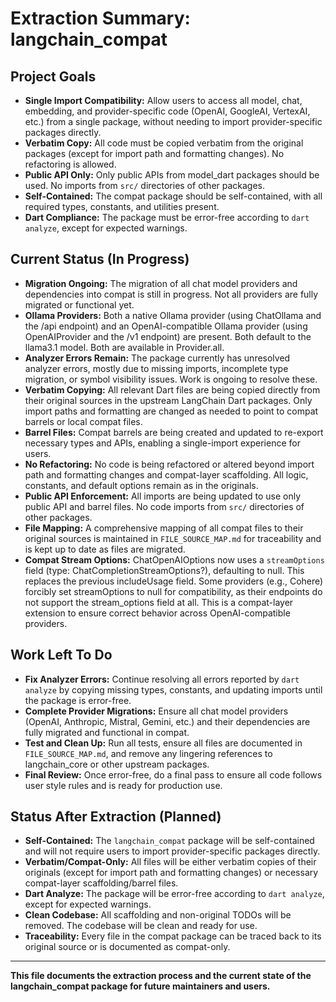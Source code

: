 # Extraction Summary: langchain_compat

## Project Goals

- **Single Import Compatibility:** Allow users to access all model, chat, embedding, and provider-specific code (OpenAI, GoogleAI, VertexAI, etc.) from a single package, without needing to import provider-specific packages directly.
- **Verbatim Copy:** All code must be copied verbatim from the original packages (except for import path and formatting changes). No refactoring is allowed.
- **Public API Only:** Only public APIs from model_dart packages should be used. No imports from `src/` directories of other packages.
- **Self-Contained:** The compat package should be self-contained, with all required types, constants, and utilities present.
- **Dart Compliance:** The package must be error-free according to `dart analyze`, except for expected warnings.

## Current Status (In Progress)

- **Migration Ongoing:** The migration of all chat model providers and dependencies into compat is still in progress. Not all providers are fully migrated or functional yet.
- **Ollama Providers:** Both a native Ollama provider (using ChatOllama and the /api endpoint) and an OpenAI-compatible Ollama provider (using OpenAIProvider and the /v1 endpoint) are present. Both default to the llama3.1 model. Both are available in Provider.all.
- **Analyzer Errors Remain:** The package currently has unresolved analyzer errors, mostly due to missing imports, incomplete type migration, or symbol visibility issues. Work is ongoing to resolve these.
- **Verbatim Copying:** All relevant Dart files are being copied directly from their original sources in the upstream LangChain Dart packages. Only import paths and formatting are changed as needed to point to compat barrels or local compat files.
- **Barrel Files:** Compat barrels are being created and updated to re-export necessary types and APIs, enabling a single-import experience for users.
- **No Refactoring:** No code is being refactored or altered beyond import path and formatting changes and compat-layer scaffolding. All logic, constants, and default options remain as in the originals.
- **Public API Enforcement:** All imports are being updated to use only public API and barrel files. No code imports from `src/` directories of other packages.
- **File Mapping:** A comprehensive mapping of all compat files to their original sources is maintained in `FILE_SOURCE_MAP.md` for traceability and is kept up to date as files are migrated.
- **Compat Stream Options:** ChatOpenAIOptions now uses a `streamOptions` field (type: ChatCompletionStreamOptions?), defaulting to null. This replaces the previous includeUsage field. Some providers (e.g., Cohere) forcibly set streamOptions to null for compatibility, as their endpoints do not support the stream_options field at all. This is a compat-layer extension to ensure correct behavior across OpenAI-compatible providers.

## Work Left To Do

- **Fix Analyzer Errors:** Continue resolving all errors reported by `dart analyze` by copying missing types, constants, and updating imports until the package is error-free.
- **Complete Provider Migrations:** Ensure all chat model providers (OpenAI, Anthropic, Mistral, Gemini, etc.) and their dependencies are fully migrated and functional in compat.
- **Test and Clean Up:** Run all tests, ensure all files are documented in `FILE_SOURCE_MAP.md`, and remove any lingering references to langchain_core or other upstream packages.
- **Final Review:** Once error-free, do a final pass to ensure all code follows user style rules and is ready for production use.

## Status After Extraction (Planned)

- **Self-Contained:** The `langchain_compat` package will be self-contained and will not require users to import provider-specific packages directly.
- **Verbatim/Compat-Only:** All files will be either verbatim copies of their originals (except for import path and formatting changes) or necessary compat-layer scaffolding/barrel files.
- **Dart Analyze:** The package will be error-free according to `dart analyze`, except for expected warnings.
- **Clean Codebase:** All scaffolding and non-original TODOs will be removed. The codebase will be clean and ready for use.
- **Traceability:** Every file in the compat package can be traced back to its original source or is documented as compat-only.

---

**This file documents the extraction process and the current state of the langchain_compat package for future maintainers and users.** 